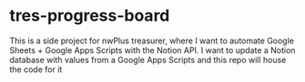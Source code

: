# tres-progress-board

This is a side project for nwPlus treasurer, where I want to automate Google Sheets + Google Apps Scripts with the Notion API. I want to update a Notion database with values from a Google Apps Scripts and this repo will house the code for it
